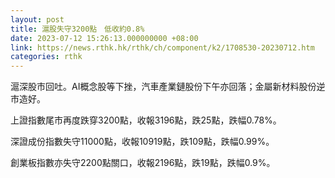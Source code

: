 ```yaml
---
layout: post
title: 滬股失守3200點　低收約0.8%
date: 2023-07-12 15:26:13.000000000 +08:00
link: https://news.rthk.hk/rthk/ch/component/k2/1708530-20230712.htm
categories: rthk
---
```


滬深股市回吐。AI概念股等下挫，汽車產業鏈股份下午亦回落；金屬新材料股份逆市造好。

上證指數尾市再度跌穿3200點，收報3196點，跌25點，跌幅0.78%。

深證成份指數失守11000點，收報10919點，跌109點，跌幅0.99%。

創業板指數亦失守2200點關口，收報2196點，跌19點，跌幅0.9%。

